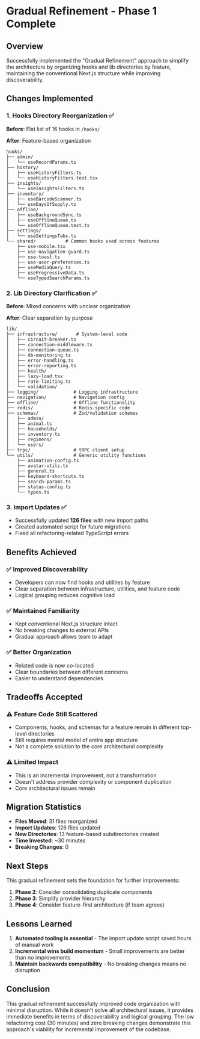 # Gradual Refinement - Phase 1 Complete

## Overview

Successfully implemented the "Gradual Refinement" approach to simplify the architecture by organizing hooks and lib
directories by feature, maintaining the conventional Next.js structure while improving discoverability.

## Changes Implemented

### 1. Hooks Directory Reorganization ✅

**Before**: Flat list of 16 hooks in `/hooks/`

**After**: Feature-based organization

```
hooks/
├── admin/
│   └── useRecordParams.ts
├── history/
│   ├── useHistoryFilters.ts
│   └── useHistoryFilters.test.tsx
├── insights/
│   └── useInsightsFilters.ts
├── inventory/
│   ├── useBarcodeScanner.ts
│   └── useDaysOfSupply.ts
├── offline/
│   ├── useBackgroundSync.ts
│   ├── useOfflineQueue.ts
│   └── useOfflineQueue.test.ts
├── settings/
│   └── useSettingsTabs.ts
└── shared/           # Common hooks used across features
    ├── use-mobile.tsx
    ├── use-navigation-guard.ts
    ├── use-toast.ts
    ├── use-user-preferences.ts
    ├── useMediaQuery.ts
    ├── useProgressiveData.ts
    └── useTypedSearchParams.ts
```

### 2. Lib Directory Clarification ✅

**Before**: Mixed concerns with unclear organization

**After**: Clear separation by purpose

```
lib/
├── infrastructure/       # System-level code
│   ├── circuit-breaker.ts
│   ├── connection-middleware.ts
│   ├── connection-queue.ts
│   ├── db-monitoring.ts
│   ├── error-handling.ts
│   ├── error-reporting.ts
│   ├── health/
│   ├── lazy-load.tsx
│   ├── rate-limiting.ts
│   └── validation/
├── logging/             # Logging infrastructure
├── navigation/          # Navigation config
├── offline/             # Offline functionality
├── redis/               # Redis-specific code
├── schemas/             # Zod/validation schemas
│   ├── admin/
│   ├── animal.ts
│   ├── households/
│   ├── inventory.ts
│   ├── regimens/
│   └── users/
├── trpc/                # tRPC client setup
└── utils/               # Generic utility functions
    ├── animation-config.ts
    ├── avatar-utils.ts
    ├── general.ts
    ├── keyboard-shortcuts.ts
    ├── search-params.ts
    ├── status-config.ts
    └── types.ts
```

### 3. Import Updates ✅

- Successfully updated **126 files** with new import paths
- Created automated script for future migrations
- Fixed all refactoring-related TypeScript errors

## Benefits Achieved

### ✅ Improved Discoverability

- Developers can now find hooks and utilities by feature
- Clear separation between infrastructure, utilities, and feature code
- Logical grouping reduces cognitive load

### ✅ Maintained Familiarity

- Kept conventional Next.js structure intact
- No breaking changes to external APIs
- Gradual approach allows team to adapt

### ✅ Better Organization

- Related code is now co-located
- Clear boundaries between different concerns
- Easier to understand dependencies

## Tradeoffs Accepted

### ⚠️ Feature Code Still Scattered

- Components, hooks, and schemas for a feature remain in different top-level directories
- Still requires mental model of entire app structure
- Not a complete solution to the core architectural complexity

### ⚠️ Limited Impact

- This is an incremental improvement, not a transformation
- Doesn't address provider complexity or component duplication
- Core architectural issues remain

## Migration Statistics

- **Files Moved**: 31 files reorganized
- **Import Updates**: 126 files updated
- **New Directories**: 13 feature-based subdirectories created
- **Time Invested**: ~30 minutes
- **Breaking Changes**: 0

## Next Steps

This gradual refinement sets the foundation for further improvements:

1. **Phase 2**: Consider consolidating duplicate components
2. **Phase 3**: Simplify provider hierarchy
3. **Phase 4**: Consider feature-first architecture (if team agrees)

## Lessons Learned

1. **Automated tooling is essential** - The import update script saved hours of manual work
2. **Incremental wins build momentum** - Small improvements are better than no improvements
3. **Maintain backwards compatibility** - No breaking changes means no disruption

## Conclusion

This gradual refinement successfully improved code organization with minimal disruption. While it doesn't solve all
architectural issues, it provides immediate benefits in terms of discoverability and logical grouping. The low
refactoring cost (30 minutes) and zero breaking changes demonstrate this approach's viability for incremental
improvement of the codebase.
